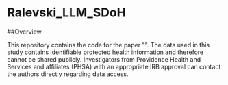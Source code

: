 # Ralevski_LLM_SDoH

##Overview

This repository contains the code for the paper "". The data used in this study contains identifiable protected health information and therefore cannot be shared publicly. Investigators from Providence Health and Services and affiliates (PHSA) with an appropriate IRB approval can contact the authors directly regarding data access.
